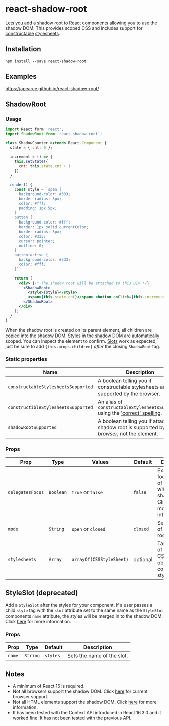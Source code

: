 # react-shadow-root
Lets you add a shadow root to React components allowing you to use the shadow DOM. This provides scoped CSS and includes support for [constructable](https://developers.google.com/web/updates/2019/02/constructable-stylesheets) [stylesheets](https://wicg.github.io/construct-stylesheets).

## Installation
`npm install --save react-shadow-root`

## Examples
https://apearce.github.io/react-shadow-root/

## ShadowRoot
### Usage
```jsx
import React form 'react';
import ShadowRoot from 'react-shadow-root';

class ShadowCounter extends React.Component {
  state = { cnt: 0 };

  increment = () => {
    this.setState({
      cnt: this.state.cnt + 1
    });
  }

  render() {
    const style = `span {
      background-color: #333;
      border-radius: 3px;
      color: #fff;
      padding: 1px 5px;
    }
    button {
      background-color: #fff;
      border: 1px solid currentColor;
      border-radius: 3px;
      color: #333;
      cursor: pointer;
      outline: 0;
    }
    button:active {
      background-color: #333;
      color: #fff;
    }`;

    return (
      <div> {/* The shadow root will be attached to this DIV */}
        <ShadowRoot>
          <style>{style}</style>
          <span>{this.state.cnt}</span> <button onClick={this.increment}>Click Me</button>
        </ShadowRoot>
      </div>
    );
  }
}
```
When the shadow root is created on its parent element, all children are copied into the shadow DOM. Styles in the shadow DOM are automatically scoped. You can inspect the element to confirm. [Slots](https://developer.mozilla.org/en-US/docs/Web/HTML/Element/slot) work as expected; just be sure to add `{this.props.children}` _after_ the closing `ShadowRoot` tag.

### Static properties
| Name | Description |
|------|-------------|
| `constructableStylesheetsSupported` | A boolean telling you if constructable stylesheets are supported by the browser. |
| `constructibleStylesheetsSupported` | An alias of `constructableStylesheetsSupported` using the ['correct' spelling](https://github.com/WICG/construct-stylesheets/issues/90). |
| `shadowRootSupported` | A boolean telling you if attaching a shadow root is supported by the _browser_, not the element. |

### Props
| Prop | Type | Values | Default | Description |
|------|------|--------|---------|-------------|
| `delegatesFocus` | `Boolean` | `true` or `false` | `false` | Expands the focus behavior of elements within the shadow DOM. Click [here](https://apearce.github.io/react-shadow-root/#delegates-focus) for more information. |
| `mode` | `String` | `open` or `closed` | `closed` | Sets the mode of the shadow root. |
| `stylesheets` | `Array` | `arrayOf(CSSStyleSheet)` | optional | Takes an array of CSSStyleSheet objects for constructable stylesheets. |

## StyleSlot (deprecated)
Add a `StyleSlot` after the styles for your component. If a user passes a child `style` tag with the `slot` attribute set to the same name as the `StyleSlot` components `name` attribute, the styles will be merged in to the shadow DOM. Click [here](https://apearce.github.io/react-shadow-root/#style-slot) for more information.
### Props
| Prop | Type | Default | Description |
|------|------|---------|-------------|
| `name` | `String` | `styles` | Sets the name of the slot. |

## Notes
- A minimum of React 16 is required.
- Not all browsers support the shadow DOM. Click [here](https://developer.mozilla.org/en-US/docs/Web/API/Element/attachShadow#Browser_compatibility) for current browser support.
- Not all HTML elements support the shadow DOM. Click [here](https://developer.mozilla.org/en-US/docs/Web/API/Element/attachShadow#Elements_you_can_attach_a_shadow_to) for more information.
- It has been tested with the Context API introduced in React 16.3.0 and it worked fine. It has not been tested with the previous API.
